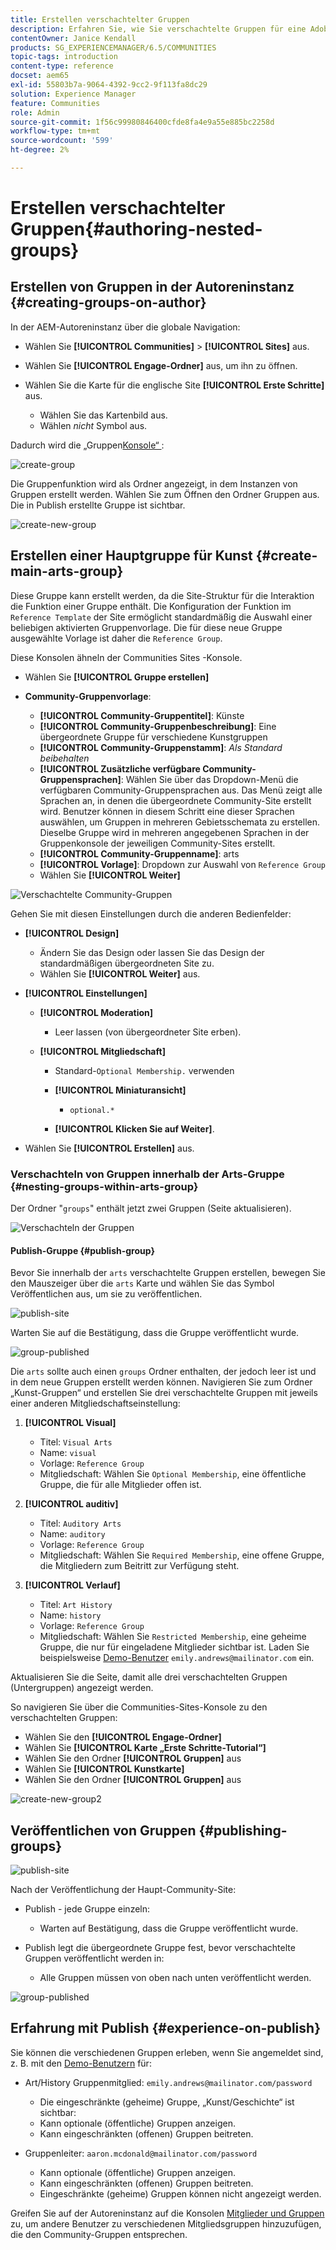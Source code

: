 ```yaml
---
title: Erstellen verschachtelter Gruppen
description: Erfahren Sie, wie Sie verschachtelte Gruppen für eine Adobe Experience Manager Communities-Site erstellen.
contentOwner: Janice Kendall
products: SG_EXPERIENCEMANAGER/6.5/COMMUNITIES
topic-tags: introduction
content-type: reference
docset: aem65
exl-id: 55803b7a-9064-4392-9cc2-9f113fa8dc29
solution: Experience Manager
feature: Communities
role: Admin
source-git-commit: 1f56c99980846400cfde8fa4e9a55e885bc2258d
workflow-type: tm+mt
source-wordcount: '599'
ht-degree: 2%

---
```


# Erstellen verschachtelter Gruppen{#authoring-nested-groups}

## Erstellen von Gruppen in der Autoreninstanz {#creating-groups-on-author}

In der AEM-Autoreninstanz über die globale Navigation:

* Wählen Sie **[!UICONTROL Communities]** > **[!UICONTROL Sites]** aus.
* Wählen Sie **[!UICONTROL Engage-Ordner]** aus, um ihn zu öffnen.
* Wählen Sie die Karte für die englische Site **[!UICONTROL Erste Schritte]** aus.

   * Wählen Sie das Kartenbild aus.
   * Wählen *nicht* Symbol aus.

Dadurch wird die „Gruppen[Konsole“ ](/help/communities/groups.md):

![create-group](assets/create-group.png)

Die Gruppenfunktion wird als Ordner angezeigt, in dem Instanzen von Gruppen erstellt werden. Wählen Sie zum Öffnen den Ordner Gruppen aus. Die in Publish erstellte Gruppe ist sichtbar.

![create-new-group](assets/create-new-group.png)

## Erstellen einer Hauptgruppe für Kunst {#create-main-arts-group}

Diese Gruppe kann erstellt werden, da die Site-Struktur für die Interaktion die Funktion einer Gruppe enthält. Die Konfiguration der Funktion im `Reference Template` der Site ermöglicht standardmäßig die Auswahl einer beliebigen aktivierten Gruppenvorlage. Die für diese neue Gruppe ausgewählte Vorlage ist daher die `Reference Group`.

Diese Konsolen ähneln der Communities Sites -Konsole.

* Wählen Sie **[!UICONTROL Gruppe erstellen]**

* **Community-Gruppenvorlage**:

   * **[!UICONTROL Community-Gruppentitel]**: Künste
   * **[!UICONTROL Community-Gruppenbeschreibung]**: Eine übergeordnete Gruppe für verschiedene Kunstgruppen
   * **[!UICONTROL Community-Gruppenstamm]**: *Als Standard beibehalten*
   * **[!UICONTROL Zusätzliche verfügbare Community-Gruppensprachen]**: Wählen Sie über das Dropdown-Menü die verfügbaren Community-Gruppensprachen aus. Das Menü zeigt alle Sprachen an, in denen die übergeordnete Community-Site erstellt wird. Benutzer können in diesem Schritt eine dieser Sprachen auswählen, um Gruppen in mehreren Gebietsschemata zu erstellen. Dieselbe Gruppe wird in mehreren angegebenen Sprachen in der Gruppenkonsole der jeweiligen Community-Sites erstellt.
   * **[!UICONTROL Community-Gruppenname]**: arts
   * **[!UICONTROL Vorlage]**: Dropdown zur Auswahl von `Reference Group`
   * Wählen Sie **[!UICONTROL Weiter]**

![Verschachtelte Community-Gruppen](assets/parent-to-nestedgroup.png)

Gehen Sie mit diesen Einstellungen durch die anderen Bedienfelder:

* **[!UICONTROL Design]**

   * Ändern Sie das Design oder lassen Sie das Design der standardmäßigen übergeordneten Site zu.
   * Wählen Sie **[!UICONTROL Weiter]** aus.

* **[!UICONTROL Einstellungen]**

   * **[!UICONTROL Moderation]**

      * Leer lassen (von übergeordneter Site erben).

   * **[!UICONTROL Mitgliedschaft]**

      * Standard-`Optional Membership.` verwenden

      * **[!UICONTROL Miniaturansicht]**
         * `optional.*`

      * **[!UICONTROL Klicken Sie auf Weiter]**.

* Wählen Sie **[!UICONTROL Erstellen]** aus.

### Verschachteln von Gruppen innerhalb der Arts-Gruppe {#nesting-groups-within-arts-group}

Der Ordner &quot;`groups`&quot; enthält jetzt zwei Gruppen (Seite aktualisieren).

![Verschachteln der Gruppen](assets/create-community-group.png)

#### Publish-Gruppe {#publish-group}

Bevor Sie innerhalb der `arts` verschachtelte Gruppen erstellen, bewegen Sie den Mauszeiger über die `arts` Karte und wählen Sie das Symbol Veröffentlichen aus, um sie zu veröffentlichen.

![publish-site](assets/publish-site.png)

Warten Sie auf die Bestätigung, dass die Gruppe veröffentlicht wurde.

![group-published](assets/group-published.png)

Die `arts` sollte auch einen `groups` Ordner enthalten, der jedoch leer ist und in dem neue Gruppen erstellt werden können. Navigieren Sie zum Ordner „Kunst-Gruppen“ und erstellen Sie drei verschachtelte Gruppen mit jeweils einer anderen Mitgliedschaftseinstellung:

1. **[!UICONTROL Visual]**

   * Titel: `Visual Arts`
   * Name: `visual`
   * Vorlage: `Reference Group`
   * Mitgliedschaft: Wählen Sie `Optional Membership`, eine öffentliche Gruppe, die für alle Mitglieder offen ist.

1. **[!UICONTROL auditiv]**

   * Titel: `Auditory Arts`
   * Name: `auditory`
   * Vorlage: `Reference Group`
   * Mitgliedschaft: Wählen Sie `Required Membership`, eine offene Gruppe, die Mitgliedern zum Beitritt zur Verfügung steht.

1. **[!UICONTROL Verlauf]**

   * Titel: `Art History`
   * Name: `history`
   * Vorlage: `Reference Group`
   * Mitgliedschaft: Wählen Sie `Restricted Membership`, eine geheime Gruppe, die nur für eingeladene Mitglieder sichtbar ist. Laden Sie beispielsweise [Demo-Benutzer](/help/communities/tutorials.md#demo-users) `emily.andrews@mailinator.com` ein.

Aktualisieren Sie die Seite, damit alle drei verschachtelten Gruppen (Untergruppen) angezeigt werden.

So navigieren Sie über die Communities-Sites-Konsole zu den verschachtelten Gruppen:

* Wählen Sie den **[!UICONTROL Engage-Ordner]**
* Wählen Sie **[!UICONTROL Karte „Erste Schritte-Tutorial“]**
* Wählen Sie den Ordner **[!UICONTROL Gruppen]** aus
* Wählen Sie **[!UICONTROL Kunstkarte]**
* Wählen Sie den Ordner **[!UICONTROL Gruppen]** aus

![create-new-group2](assets/create-new-group2.png)

## Veröffentlichen von Gruppen {#publishing-groups}

![publish-site](assets/publish-site.png)

Nach der Veröffentlichung der Haupt-Community-Site:

* Publish - jede Gruppe einzeln:

   * Warten auf Bestätigung, dass die Gruppe veröffentlicht wurde.

* Publish legt die übergeordnete Gruppe fest, bevor verschachtelte Gruppen veröffentlicht werden in:

   * Alle Gruppen müssen von oben nach unten veröffentlicht werden.

![group-published](assets/group-published.png)

## Erfahrung mit Publish {#experience-on-publish}

Sie können die verschiedenen Gruppen erleben, wenn Sie angemeldet sind, z. B. mit den [Demo-Benutzern](/help/communities/tutorials.md#demo-users) für:

* Art/History Gruppenmitglied: `emily.andrews@mailinator.com/password`
   * Die eingeschränkte (geheime) Gruppe, „Kunst/Geschichte“ ist sichtbar:
   * Kann optionale (öffentliche) Gruppen anzeigen.
   * Kann eingeschränkten (offenen) Gruppen beitreten.

* Gruppenleiter: `aaron.mcdonald@mailinator.com/password`

   * Kann optionale (öffentliche) Gruppen anzeigen.
   * Kann eingeschränkten (offenen) Gruppen beitreten.
   * Eingeschränkte (geheime) Gruppen können nicht angezeigt werden.

Greifen Sie auf der Autoreninstanz auf die Konsolen [Mitglieder und Gruppen](/help/communities/members.md) zu, um andere Benutzer zu verschiedenen Mitgliedsgruppen hinzuzufügen, die den Community-Gruppen entsprechen.
